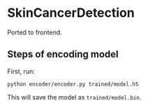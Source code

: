 # SkinCancerDetection

Ported to frontend.

## Steps of encoding model

First, run:

```
python encoder/encoder.py trained/model.h5
```

This will save the model as `trained/model.bin`.


